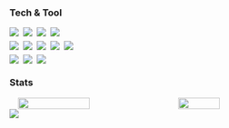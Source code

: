 ### Tech & Tool

<div style="display: flex; flex-wrap: wrap; gap: 8px; justify-content: space-between; align-items: center;">
    <div style="display: flex; flex-basis: auto; gap: 8px; width: 100%;">
        <img src="https://img.shields.io/badge/C-A8B9CC?style=flat-square&logo=c&logoColor=white" />
        <img src="https://img.shields.io/badge/HTML5-E34F26?style=flat-square&logo=html5&logoColor=white" />
        <img src="https://img.shields.io/badge/CSS3-1572B6?style=flat-square&logo=css3&logoColor=white" />
        <img src="https://img.shields.io/badge/JavaScript-F7DF1E?style=flat-square&logo=JavaScript&logoColor=black" />
    </div>
    <div style="display: flex; flex-basis: auto; gap: 8px; width: 100%;">
        <img src="https://img.shields.io/badge/Git-F05032?style=flat-square&logo=git&logoColor=white" />
        <img src="https://img.shields.io/badge/Ubuntu-E95420?style=flat-square&logo=ubuntu&logoColor=white" />
        <img src="https://img.shields.io/badge/React-61DAFB?style=flat-square&logo=React&logoColor=white" />
        <img src="https://img.shields.io/badge/TailwindCSS-06B6D4?style=flat-square&logo=TailwindCSS&logoColor=white" />
        <img src="https://img.shields.io/badge/PocketBase-B8DBE4?style=flat-square&logo=PocketBase&logoColor=white" />
    </div>
    <div style="display: flex; flex-basis: auto; gap: 8px; width: 100%;">
        <img src="https://img.shields.io/badge/Vite-646CFF?style=flat-square&logo=vite&logoColor=white" />
        <img src="https://img.shields.io/badge/🐻Zustand-000?style=flat-square&logoColor=white" />
        <img src="https://img.shields.io/badge/WSL2-4D4D4D?style=flat-square&logo=windows&logoColor=white" />
    </div>
</div>





<!--
### 42 Stats
<p align="left" style="margin: 0; padding: 0;">
  <img src="https://badge42.coday.fr/api/v2/clsx4chzw823401p4dwbfo4wt/stats?cursusId=9&coalitionId=piscine" style="width: 50%;" >
  <br>
  <img src="https://badge42.coday.fr/api/v2/clsx4chzw823401p4dwbfo4wt/stats?cursusId=21&coalitionId=457" style="width: 50%;" >
</p>
-->

### Stats
<p align="left" style="margin: 0; padding: 0; display: flex; justify-content: space-around;">
  <img src="https://github-readme-stats.vercel.app/api?username=bigCoDult&show_icons=true&count_private=true&theme=transparent&hide_border=false&border_radius=5" style="width: 50%;"/>
  <img src="https://github-readme-stats.vercel.app/api/top-langs/?username=bigCoDult&show_icons=true&count_private=true&layout=compact&theme=transparent&hide_border=false&border_radius=5" style="width: 38%;" />
</p>

<p align="left" style="margin: 0; padding: 0;">
  <img src="https://hits.seeyoufarm.com/api/count/incr/badge.svg?url=https%3A%2F%2Fgithub.com%2FbigCoDult%2Fhit-counter&count_bg=%2379C83D&title_bg=%23555555&icon=&icon_color=%23E7E7E7&title=hits&edge_flat=false" />
</p>
